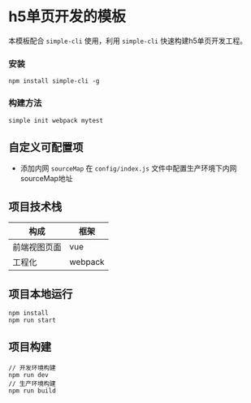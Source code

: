 # h5单页开发的模板
本模板配合 `simple-cli` 使用，利用 `simple-cli` 快速构建h5单页开发工程。

### 安装

```
npm install simple-cli -g
```
### 构建方法

```
simple init webpack mytest
```

## 自定义可配置项
* 添加内网 `sourceMap`
  在 `config/index.js` 文件中配置生产环境下内网sourceMap地址


## 项目技术栈

| 构成         | 框架    |
| ------------ | ------- |
| 前端视图页面 | vue     |
| 工程化       | webpack |

## 项目本地运行

```
npm install
npm run start
```

## 项目构建

```
// 开发环境构建
npm run dev
// 生产环境构建
npm run build
```
